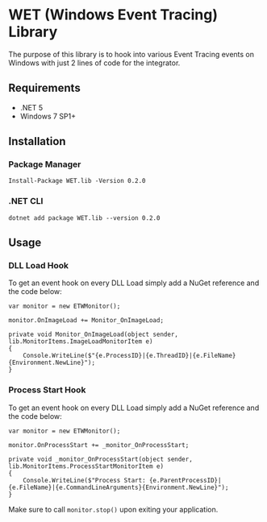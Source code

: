 # WET (Windows Event Tracing) Library
The purpose of this library is to hook into various Event Tracing events on Windows with just 2 lines of code for the integrator.

## Requirements
* .NET 5
* Windows 7 SP1+

## Installation
### Package Manager
```
Install-Package WET.lib -Version 0.2.0
```

### .NET CLI
```
dotnet add package WET.lib --version 0.2.0
```

## Usage
### DLL Load Hook
To get an event hook on every DLL Load simply add a NuGet reference and the code below:
```
var monitor = new ETWMonitor();

monitor.OnImageLoad += Monitor_OnImageLoad;
  
private void Monitor_OnImageLoad(object sender, lib.MonitorItems.ImageLoadMonitorItem e)
{
    Console.WriteLine($"{e.ProcessID}|{e.ThreadID}|{e.FileName}{Environment.NewLine}");
}
```
### Process Start Hook
To get an event hook on every DLL Load simply add a NuGet reference and the code below:
```
var monitor = new ETWMonitor();

monitor.OnProcessStart += _monitor_OnProcessStart;
  
private void _monitor_OnProcessStart(object sender, lib.MonitorItems.ProcessStartMonitorItem e)
{
    Console.WriteLine($"Process Start: {e.ParentProcessID}|{e.FileName}|{e.CommandLineArguments}{Environment.NewLine}");
}
```
Make sure to call `monitor.stop()` upon exiting your application.
